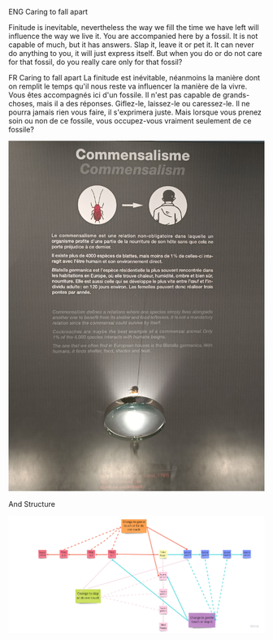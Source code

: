 ENG
Caring to fall apart

Finitude is inevitable, nevertheless the way we fill the time we have left will influence the way we live it. You are accompanied here by a fossil.
It is not capable of much, but it has answers.
Slap it, leave it or pet it.
It can never do anything to you, it will just express itself.
But when you do or do not care for that fossil, do you really care only for that fossil?

FR
Caring to fall apart
La finitude est inévitable, néanmoins la manière dont on remplit le temps qu'il nous reste va influencer la manière de la vivre. Vous êtes accompagnés ici d'un fossile.
Il n'est pas capable de grands-choses, mais il a des réponses.
Giflez-le, laissez-le ou caressez-le.
Il ne pourra jamais rien vous faire, il s'exprimera juste.
Mais lorsque vous prenez soin ou non de ce fossile, vous occupez-vous vraiment seulement de ce fossile?

![](Imageprocess/commensalisme.jpg)

And Structure

![](Imageprocess/Caring%20to%20fall%20apart%20Structure.jpg)